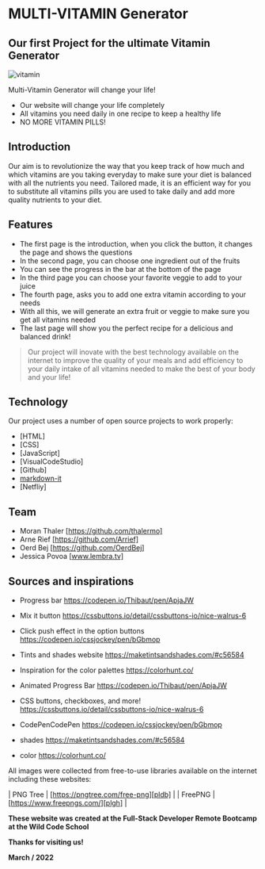 # MULTI-VITAMIN Generator

## Our first Project for the ultimate Vitamin Generator

![vitamin](https://i.pinimg.com/originals/e6/d9/73/e6d973fe584ca772355ff08642dd50e3.jpg)

Multi-Vitamin Generator will change your life!

- Our website will change your life completely
- All vitamins you need daily in one recipe to keep a healthy life
- NO MORE VITAMIN PILLS!

## Introduction

Our aim is to revolutionize the way that you keep track of how much and which vitamins are you taking everyday to make sure your diet is balanced with all the nutrients you need.
Tailored made, it is an efficient way for you to substitute all vitamins pills you are used to take daily and add more quality nutrients to your diet.

## Features

- The first page is the introduction, when you click the button, it changes the page and shows the questions
- In the second page, you can choose one ingredient out of the fruits
- You can see the progress in the bar at the bottom of the page
- In the third page you can choose your favorite veggie to add to your juice
- The fourth page, asks you to add one extra vitamin according to your needs
- With all this, we will generate an extra fruit or veggie to make sure you get all vitamins needed
- The last page will show you the perfect recipe for a delicious and balanced drink!

> Our project will inovate
> with the best technology available on the internet
> to improve the quality of your meals
> and add efficiency to your
> daily intake of all vitamins
> needed to make the best
> of your body and your life!

## Technology

Our project uses a number of open source projects to work properly:

- [HTML]
- [CSS]
- [JavaScript]
- [VisualCodeStudio]
- [Github]
- [markdown-it]
- [Netfliy]

## Team

- Moran Thaler [https://github.com/thalermo]
- Arne Rief [https://github.com/Arrief]
- Oerd Bej [https://github.com/OerdBej]
- Jessica Povoa [www.lembra.tv]

## Sources and inspirations

- Progress bar
  https://codepen.io/Thibaut/pen/ApjaJW

- Mix it button
  https://cssbuttons.io/detail/cssbuttons-io/nice-walrus-6

- Click push effect in the option buttons
  https://codepen.io/cssjockey/pen/bGbmop

- Tints and shades website
  https://maketintsandshades.com/#c56584

- Inspiration for the color palettes
  https://colorhunt.co/

- Animated Progress Bar
  https://codepen.io/Thibaut/pen/ApjaJW

- CSS buttons, checkboxes, and more!
  https://cssbuttons.io/detail/cssbuttons-io/nice-walrus-6

- CodePenCodePen
  https://codepen.io/cssjockey/pen/bGbmop

- shades
  https://maketintsandshades.com/#c56584

- color
  https://colorhunt.co/

All images were collected from free-to-use libraries available on the internet including these websites:

| PNG Tree | [https://pngtree.com/free-png][pldb] |
| FreePNG | [https://www.freepngs.com/][plgh] |

**These website was created at the Full-Stack Developer Remote Bootcamp at the Wild Code School**

**Thanks for visiting us!**

**March / 2022**

[//]: # "These are reference links used in the body of this note and get stripped out when the markdown processor does its job. There is no need to format nicely because it shouldn't be seen. Thanks SO - http://stackoverflow.com/questions/4823468/store-comments-in-markdown-syntax"
[dill]: https://github.com/joemccann/dillinger
[git-repo-url]: https://github.com/joemccann/dillinger.git
[john gruber]: http://daringfireball.net
[df1]: http://daringfireball.net/projects/markdown/
[markdown-it]: https://github.com/markdown-it/markdown-it
[ace editor]: http://ace.ajax.org
[node.js]: http://nodejs.org
[twitter bootstrap]: http://twitter.github.com/bootstrap/
[jquery]: http://jquery.com
[@tjholowaychuk]: http://twitter.com/tjholowaychuk
[express]: http://expressjs.com
[angularjs]: http://angularjs.org
[gulp]: http://gulpjs.com
[pldb]: https://github.com/joemccann/dillinger/tree/master/plugins/dropbox/README.md
[plgh]: https://github.com/joemccann/dillinger/tree/master/plugins/github/README.md
[plgd]: https://github.com/joemccann/dillinger/tree/master/plugins/googledrive/README.md
[plod]: https://github.com/joemccann/dillinger/tree/master/plugins/onedrive/README.md
[plme]: https://github.com/joemccann/dillinger/tree/master/plugins/medium/README.md
[plga]: https://github.com/RahulHP/dillinger/blob/master/plugins/googleanalytics/README.md
